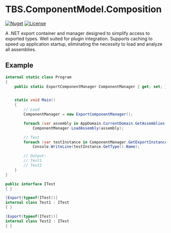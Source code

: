# TBS.ComponentModel.Composition

[![Nuget](https://img.shields.io/nuget/v/TagBites.ComponentModel.Composition.svg)](https://www.nuget.org/packages/TagBites.ComponentModel.Composition/)
[![License](http://img.shields.io/github/license/TagBites/TagBites.ComponentModel.Composition)](https://github.com/TagBites/TagBites.ComponentModel.Composition/blob/master/LICENSE)

A .NET export container and manager designed to simplify access to exported types. Well suited for plugin integration. Supports caching to speed up application startup, eliminating the necessity to load and analyze all assemblies.

## Example

```csharp
internal static class Program
{
    public static ExportComponentManager ComponentManager { get; set; }


    static void Main()
    {
        // Load
        ComponentManager = new ExportComponentManager();

        foreach (var assembly in AppDomain.CurrentDomain.GetAssemblies())
            ComponentManager.LoadAssembly(assembly);

        // Test
        foreach (var testInstance in ComponentManager.GetExportInstances<ITest>())
            Console.WriteLine(testInstance.GetType().Name);

        // Output:
        // Test1
        // Test2
    }
}

public interface ITest
{ }

[Export(typeof(ITest))]
internal class Test1 : ITest
{ }

[Export(typeof(ITest))]
internal class Test2 : ITest
{ }
```

